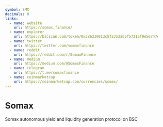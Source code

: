 ```yaml
---
symbol: SMX
decimals: 9
links:
  - name: website
    url: https://somax.finance/
  - name: explorer
    url: https://bscscan.com/token/0x586330013c8f2352ab5f57215f9e56747ee8837e
  - name: twitter
    url: https://twitter.com/somaxfinance
  - name: reddit
    url: https://reddit.com/r/SomaxFinance
  - name: medium
    url: https://medium.com/@SomaxFinance
  - name: telegram
    url: https://t.me/somaxfinance
  - name: coinmarketcap
    url: https://coinmarketcap.com/currencies/somax/
---
```


# Somax

Somax autonomous yield and liquidity generation protocol on BSC
